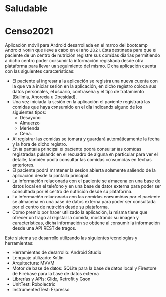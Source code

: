 # Saludable
# Censo2021
Aplicación móvil para Android desarrollada en el marco del bootcamp Android Kotlin que lleve a cabo en el año 2021. 
Está destinada para que el paciente de un centro de nutrición registre sus comidas diarias permitiendo a dicho centro poder consumir la información registrada desde otra plataforma para llevar un seguimiento del mismo. Dicha aplicación cuenta con las siguientes características:
- El paciente al ingresar a la aplicación se registra una nueva cuenta con la que va a iniciar sesión en la aplicación, en dicho registro coloca sus datos personales, el usuario, contraseña y el tipo de tratamiento (Bulimia, Anorexia u Obesidad).
- Una vez iniciada la sesión en la aplicación el paciente registrará las comidas que haya consumido en el día indicando alguno de los siguientes tipos: 
  - Desayuno
  - Almuerzo
  - Merienda
  - Cena.
- Al registrar las comidas se tomará y guardará automáticamente la fecha y la hora de dicho registro.
- En la pantalla principal el paciente podrá consultar las comidas registradas pulsando en el recuadro de alguna en particular para ver el detalle, también podrá consultar las comidas consumidas en fechas anteriores.
- El paciente podrá mantener la sesion abierta solamente saliendo de la aplicación desde la pantalla principal.
- La información relacionada con el paciente se almacena en una base de datos local en el telefono y en una base de datos externa para poder ser consultada por el centro de nutrición desde su plataforma.
- La información relacionada con las comidas consumidas por el paciente se almacena en una base de datos externa para poder ser consultada por el centro de nutrición desde su plataforma.
- Como premio por haber utilizado la aplicación, la misma tiene que ofrecer un trago al registar la comida, mostrando su imagen y características, dicha información se obtiene al consumir la información desde una API REST de tragos. 

Este sistema se desarrollo utilizando las siguientes tecnologías y herramientas:
- Herramientas de desarrollo: Android Studio
- Lenguaje utilizado: Kotlin
- Arquitectura: MVVM
- Motor de base de datos: SQLite para la base de datos local y Firestore de Firebase para la base de datos externa
- Librerías y APIs: Glide, Retrofit y Gson
- UnitTest: Robolectric
- InstrumentedTest: Espresso
